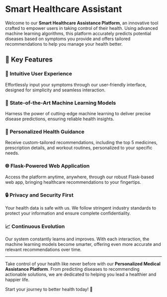 
# Smart Healthcare Assistant 

Welcome to our **Smart Healthcare Assistance Platform**, an innovative tool crafted to empower users in taking control of their health. Using advanced machine learning algorithms, this platform accurately predicts potential diseases based on symptoms you provide and offers tailored recommendations to help you manage your health better.  

## 🌟 Key Features  

### 🚀 **Intuitive User Experience**  
Effortlessly input your symptoms through our user-friendly interface, designed for simplicity and seamless interaction.  

### 🤖 **State-of-the-Art Machine Learning Models**  
Harness the power of cutting-edge machine learning to deliver precise disease predictions, ensuring reliable health insights.  

### 💊 **Personalized Health Guidance**  
Receive custom-tailored recommendations, including the top 5 medicines, prescription details, and workout routines, personalized to your specific needs.  

### 🌐 **Flask-Powered Web Application**  
Access the platform anytime, anywhere, through our robust Flask-based web app, bringing healthcare recommendations to your fingertips.  

### 🔒 **Privacy and Security First**  
Your health data is safe with us. We follow stringent industry standards to protect your information and ensure complete confidentiality.  

### 📈 **Continuous Evolution**  
Our system constantly learns and improves. With each interaction, the machine learning models become smarter, offering even more accurate and relevant recommendations over time.  

---

Take control of your health like never before with our **Personalized Medical Assistance Platform**. From predicting diseases to recommending actionable solutions, we are dedicated to helping you lead a healthier and happier life.  

Start your journey to better health today! 🚀  
